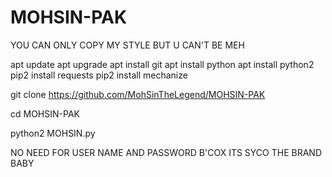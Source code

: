 # MOHSIN-PAK
YOU CAN ONLY COPY MY STYLE BUT U CAN'T BE MEH

apt update
apt upgrade
apt install git
apt install python
apt install python2
pip2 install requests
pip2 install mechanize

git clone https://github.com/MohSinTheLegend/MOHSIN-PAK

cd MOHSIN-PAK

python2 MOHSIN.py

NO NEED FOR USER NAME AND PASSWORD B'COX ITS SYCO THE BRAND BABY
